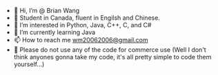 - 👋 Hi, I’m @ Brian Wang
- 🍁 Student in Canada, fluent in Engilsh and Chinese.
- 👀 I’m interested in Python, Java, C++, C, and C#
- 🌱 I’m currently learning Java
- 📫 How to reach me wm20062006@gmail.com
- 🚫 Please do not use any of the code for commerce use (Well I don't think anyones gonna take my code, it's all pretty simple to code them yourself...)

<!---
Peaperfish/Peaperfish is a ✨ special ✨ repository because its `README.md` (this file) appears on your GitHub profile.
You can click the Preview link to take a look at your changes.
--->
